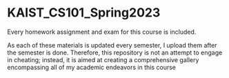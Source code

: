# KAIST_CS101_Spring2023
Every homework assignment and exam for this course is included.

As each of these materials is updated every semester, I upload them after the semester is done. Therefore, this repository is not an attempt to engage in cheating; instead, it is aimed at creating a comprehensive gallery encompassing all of my academic endeavors in this course
